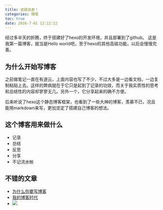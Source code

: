 ```yaml
---
title: 这就出发！
categories: 随笔
toc: true
date: 2016-7-01 12:12:12
---
```

经过多半天的折腾，终于搭建好了hexo的开发环境，并且部署到了github。
这是我第一篇博客，就当是Hello world吧，至于hexo的其他高级功能，以后会慢慢完善。
## 为什么开始写博客
之前做笔记一直在有道云，上面内容也写了不少，不过大多是一边看文档，一边复制粘贴上去。这样的弊病就在于它只是起到了记录的功效，而关于我实质性的思考和总结性的内容却寥寥无几。另外一个，它分享起来的确不方便。

后来听说了hexo这个静态博客框架，也看到了一些大神的博客，羡慕不已，况且能用markdown来写，更加坚定了搭建自己博客的想法。
## 这个博客用来做什么
* 记录
* 总结
* 反思
* 分享
* 不记流水帐

## 不错的文章
* [为什么你要写博客]( https://zhuanlan.zhihu.com/p/19743861 ) 
* [我的博客时代]( https://zhuanlan.zhihu.com/p/19743255 ) 
* ![](http://i4.buimg.com/7dfd977654f3e6af.jpg)
